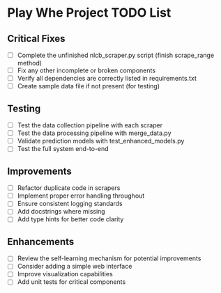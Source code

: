# Play Whe Project TODO List

## Critical Fixes

- [ ] Complete the unfinished nlcb_scraper.py script (finish scrape_range method)
- [ ] Fix any other incomplete or broken components
- [ ] Verify all dependencies are correctly listed in requirements.txt
- [ ] Create sample data file if not present (for testing)

## Testing

- [ ] Test the data collection pipeline with each scraper
- [ ] Test the data processing pipeline with merge_data.py
- [ ] Validate prediction models with test_enhanced_models.py
- [ ] Test the full system end-to-end

## Improvements

- [ ] Refactor duplicate code in scrapers
- [ ] Implement proper error handling throughout
- [ ] Ensure consistent logging standards
- [ ] Add docstrings where missing
- [ ] Add type hints for better code clarity

## Enhancements

- [ ] Review the self-learning mechanism for potential improvements
- [ ] Consider adding a simple web interface
- [ ] Improve visualization capabilities
- [ ] Add unit tests for critical components